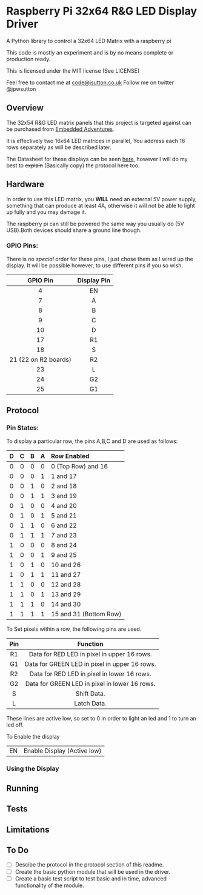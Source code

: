 Raspberry Pi 32x64 R&G LED Display Driver
=========================================

A Python library to control a 32x64 LED Matrix with a raspberry pi

This code is mostly an experiment and is by no means complete or production ready.

This is licensed under the MIT license (See LICENSE)

Feel free to contact me at code@jsutton.co.uk
Follow me on twitter @jpwsutton

Overview
--------
The 32x54 R&G LED matrix panels that this project is targeted against can be purchased from [Embedded Adventures](http://www.embeddedadventures.com/led_matrix_display_LDP-6432.html).

It is effectively two 16x64 LED matrices in parallel, You address each 16 rows separately as will be described later.

The Datasheet for these displays can be seen [here](http://www.embeddedadventures.com/datasheets/LDP-6432.pdf), however I will do my best to ~~explain~~ (Basically copy) the protocol here too.



Hardware
--------
In order to use this LED matrix, you **WILL** need an external 5V power supply, something that can produce at least 4A, otherwise it will not be able to light up fully and you may damage it.

The raspberry pi can still be powered the same way you usually do (5V USB).Both devices should share a ground line though.

### GPIO Pins:
There is no *special* order for these pins, I just chose them as I wired up the display. It will be possible however, to use different pins if you so wish.

| GPIO Pin | Display Pin |
|:--------:|:-----------:|
| 4        | EN          |
| 7        | A           |
| 8        | B           |
| 9        | C           |
| 10       | D           |
| 17       | R1          |
| 18       | S           |
| 21 (22 on R2 boards)      | R2          |
| 23       | L           |
| 24       | G2          |
| 25       | G1          |


Protocol
--------

### Pin States:

To display a particular row, the pins A,B,C and D are used as follows:

| D | C | B | A | Row Enabled |
|:-:|:-:|:-:|:-:|:------------|
| 0 | 0 | 0 | 0 | 0 (Top Row) and 16 |
| 0 | 0 | 0 | 1 | 1 and 17 |
| 0 | 0 | 1 | 0 | 2 and 18 |
| 0 | 0 | 1 | 1 | 3 and 19 |
| 0 | 1 | 0 | 0 | 4 and 20 |
| 0 | 1 | 0 | 1 | 5 and 21 |
| 0 | 1 | 1 | 0 | 6 and 22 |
| 0 | 1 | 1 | 1 | 7 and 23 |
| 1 | 0 | 0 | 0 | 8 and 24 |
| 1 | 0 | 0 | 1 | 9 and 25 |
| 1 | 0 | 1 | 0 | 10 and 26 |
| 1 | 0 | 1 | 1 | 11 and 27 |
| 1 | 1 | 0 | 0 | 12 and 28 |
| 1 | 1 | 0 | 1 | 13 and 29 |
| 1 | 1 | 1 | 0 | 14 and 30 |
| 1 | 1 | 1 | 1 | 15 and 31 (Bottom Row) |


To Set pixels within a row, the following pins are used.


| Pin | Function |
|:---:|:--------:|
| R1 | Data for RED LED in pixel in upper 16 rows. |
| G1 | Data for GREEN LED in pixel in upper 16 rows. |
| R2 | Data for RED LED in pixel in lower 16 rows. |
| G2 | Data for GREEN LED in pixel in lower 16 rows. |
| S | Shift Data. |
| L | Latch Data. |


These lines are active low, so set to 0 in order to light an led and 1 to turn an led off.


To Enable the display 

|    |                             |
|:--:|:---------------------------:|
| EN | Enable Display (Active low) |


### Using the Display



Running
-------


Tests
-----

Limitations
-----------


To Do
-----

- [ ] Descibe the protocol in the protocol section of this readme.
- [ ] Create the basic python module that will be used in the driver.
- [ ] Create a basic test script to test basic and in time, advanced functionality of the module.
